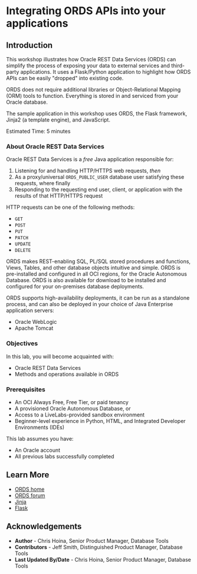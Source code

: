 # Integrating ORDS APIs into your applications

## Introduction

This workshop illustrates how Oracle REST Data Services (ORDS) can simplify the process of exposing your data to external services and third-party applications. It uses a Flask/Python application to highlight how ORDS APIs can be easily "dropped" into existing code.

ORDS does not require additional libraries or Object-Relational Mapping (ORM) tools to function. Everything is stored in and serviced from your Oracle database.

The sample application in this workshop uses ORDS, the Flask framework, Jinja2 (a template engine), and JavaScript.

Estimated Time: 5 minutes

### About Oracle REST Data Services

Oracle REST Data Services is a *free* Java application responsible for:

1. Listening for and handling HTTP/HTTPS web requests, *then*
2. As a proxy/universal `ORDS_PUBLIC_USER` database user satisfying these requests, where finally
3. Responding to the requesting end user, client, or application with the results of that HTTP/HTTPS request

HTTP requests can be one of the following methods:

* `GET`
* `POST`
* `PUT`
* `PATCH`
* `UPDATE`
* `DELETE`

ORDS makes REST-enabling SQL, PL/SQL stored procedures and functions, Views, Tables, and other database objects intuitive and simple. ORDS is pre-installed and configured in all OCI regions, for the Oracle Autonomous Database. ORDS is also available for download to be installed and configured for your on-premises database deployments.

ORDS supports high-availability deployments, it can be run as a standalone process, and can also be deployed in your choice of Java Enterprise application servers:

* Oracle WebLogic
* Apache Tomcat

### Objectives

In this lab, you will become acquainted with:

* Oracle REST Data Services
* Methods and operations available in ORDS

### Prerequisites

* An OCI Always Free, Free Tier, or paid tenancy
* A provisioned Oracle Autonomous Database, or
* Access to a LiveLabs-provided sandbox environment
* Beginner-level experience in Python, HTML, and Integrated Developer Environments (IDEs)

This lab assumes you have:

* An Oracle account
* All previous labs successfully completed

## Learn More

* [ORDS home](https://www.oracle.com/database/technologies/appdev/rest.html)
* [ORDS forum](https://forums.oracle.com/ords/apexds/domain/dev-community/category/oracle_rest_data_services)
* [Jinja](https://jinja.palletsprojects.com/en/3.1.x/)
* [Flask](https://flask.palletsprojects.com/en/3.0.x/)

## Acknowledgements

* **Author** - Chris Hoina, Senior Product Manager, Database Tools
* **Contributors** -  Jeff Smith, Distinguished Product Manager, Database Tools
* **Last Updated By/Date** - Chris Hoina, Senior Product Manager, Database Tools

